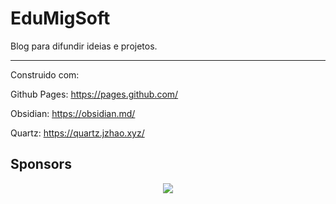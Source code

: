 # EduMigSoft

Blog para difundir ideias e projetos.


---

Construido com:

Github Pages: https://pages.github.com/

Obsidian: https://obsidian.md/

Quartz: https://quartz.jzhao.xyz/

## Sponsors

<p align="center">
  <a href="https://github.com/edumigsoft">
    <img src="https://avatars0.githubusercontent.com/u/14351831?v=3&amp;s=60" />
  </a>
</p>
